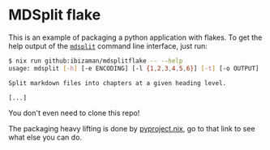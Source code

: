 # MDSplit flake

This is an example of packaging a python application with flakes. To get the help output of the [`mdsplit`](https://github.com/markusstraub/mdsplit) command line interface, just run:

```bash
$ nix run github:ibizaman/mdsplitflake -- --help
usage: mdsplit [-h] [-e ENCODING] [-l {1,2,3,4,5,6}] [-t] [-o OUTPUT] [-f] [-v] [input]

Split markdown files into chapters at a given heading level.

[...]
```

You don't even need to clone this repo!

The packaging heavy lifting is done by [pyproject.nix](https://nix-community.github.io/pyproject.nix/), go to that link to see what else you can do.
